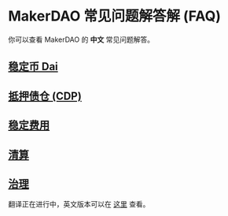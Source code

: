 # MakerDAO 常见问题解答解 (FAQ)

你可以查看 MakerDAO 的 **中文** 常见问题解答。

## [稳定币 Dai](dai.md)

## [抵押债仓 (CDP)](cdp.md)

## [稳定费用](stability-fee.md)

## [清算](liquidation.md)

## [治理](governance.md)

翻译正在进行中，英文版本可以在 [这里](../) 查看。
